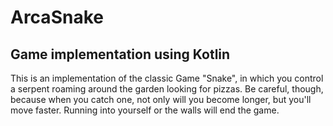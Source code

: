 # ArcaSnake

## Game implementation using Kotlin

This is an implementation of the classic Game "Snake", in which you control a serpent roaming around the garden looking for pizzas. Be careful, though, because when you catch one, not only will you become longer, but you'll move faster. Running into yourself or the walls will end the game.


